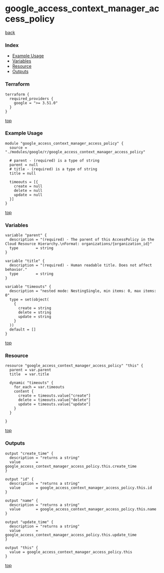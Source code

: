 # google_access_context_manager_access_policy

[back](../google.md)

### Index

- [Example Usage](#example-usage)
- [Variables](#variables)
- [Resource](#resource)
- [Outputs](#outputs)

### Terraform

```hcl
terraform {
  required_providers {
    google = ">= 3.51.0"
  }
}
```

[top](#index)

### Example Usage

```hcl
module "google_access_context_manager_access_policy" {
  source = "./modules/google/r/google_access_context_manager_access_policy"

  # parent - (required) is a type of string
  parent = null
  # title - (required) is a type of string
  title = null

  timeouts = [{
    create = null
    delete = null
    update = null
  }]
}
```

[top](#index)

### Variables

```hcl
variable "parent" {
  description = "(required) - The parent of this AccessPolicy in the Cloud Resource Hierarchy.\nFormat: organizations/{organization_id}"
  type        = string
}

variable "title" {
  description = "(required) - Human readable title. Does not affect behavior."
  type        = string
}

variable "timeouts" {
  description = "nested mode: NestingSingle, min items: 0, max items: 0"
  type = set(object(
    {
      create = string
      delete = string
      update = string
    }
  ))
  default = []
}
```

[top](#index)

### Resource

```hcl
resource "google_access_context_manager_access_policy" "this" {
  parent = var.parent
  title  = var.title

  dynamic "timeouts" {
    for_each = var.timeouts
    content {
      create = timeouts.value["create"]
      delete = timeouts.value["delete"]
      update = timeouts.value["update"]
    }
  }

}
```

[top](#index)

### Outputs

```hcl
output "create_time" {
  description = "returns a string"
  value       = google_access_context_manager_access_policy.this.create_time
}

output "id" {
  description = "returns a string"
  value       = google_access_context_manager_access_policy.this.id
}

output "name" {
  description = "returns a string"
  value       = google_access_context_manager_access_policy.this.name
}

output "update_time" {
  description = "returns a string"
  value       = google_access_context_manager_access_policy.this.update_time
}

output "this" {
  value = google_access_context_manager_access_policy.this
}
```

[top](#index)